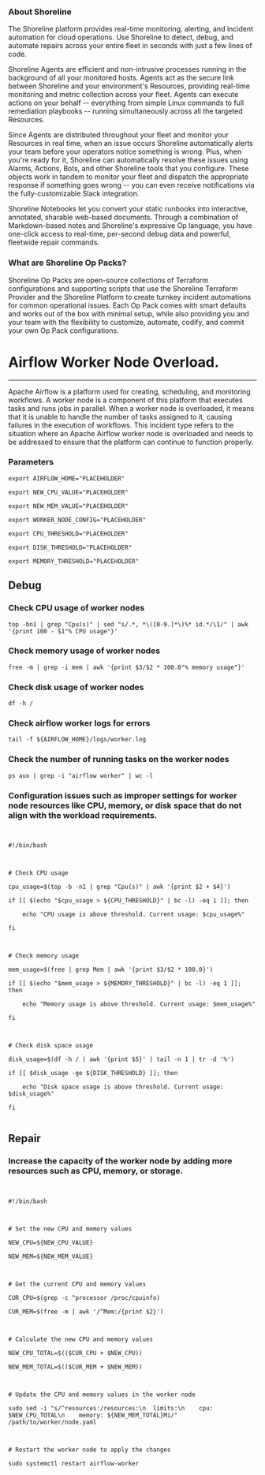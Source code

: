
### About Shoreline
The Shoreline platform provides real-time monitoring, alerting, and incident automation for cloud operations. Use Shoreline to detect, debug, and automate repairs across your entire fleet in seconds with just a few lines of code.

Shoreline Agents are efficient and non-intrusive processes running in the background of all your monitored hosts. Agents act as the secure link between Shoreline and your environment's Resources, providing real-time monitoring and metric collection across your fleet. Agents can execute actions on your behalf -- everything from simple Linux commands to full remediation playbooks -- running simultaneously across all the targeted Resources.

Since Agents are distributed throughout your fleet and monitor your Resources in real time, when an issue occurs Shoreline automatically alerts your team before your operators notice something is wrong. Plus, when you're ready for it, Shoreline can automatically resolve these issues using Alarms, Actions, Bots, and other Shoreline tools that you configure. These objects work in tandem to monitor your fleet and dispatch the appropriate response if something goes wrong -- you can even receive notifications via the fully-customizable Slack integration.

Shoreline Notebooks let you convert your static runbooks into interactive, annotated, sharable web-based documents. Through a combination of Markdown-based notes and Shoreline's expressive Op language, you have one-click access to real-time, per-second debug data and powerful, fleetwide repair commands.

### What are Shoreline Op Packs?
Shoreline Op Packs are open-source collections of Terraform configurations and supporting scripts that use the Shoreline Terraform Provider and the Shoreline Platform to create turnkey incident automations for common operational issues. Each Op Pack comes with smart defaults and works out of the box with minimal setup, while also providing you and your team with the flexibility to customize, automate, codify, and commit your own Op Pack configurations.

# Airflow Worker Node Overload.
---

Apache Airflow is a platform used for creating, scheduling, and monitoring workflows. A worker node is a component of this platform that executes tasks and runs jobs in parallel. When a worker node is overloaded, it means that it is unable to handle the number of tasks assigned to it, causing failures in the execution of workflows. This incident type refers to the situation where an Apache Airflow worker node is overloaded and needs to be addressed to ensure that the platform can continue to function properly.

### Parameters
```shell
export AIRFLOW_HOME="PLACEHOLDER"

export NEW_CPU_VALUE="PLACEHOLDER"

export NEW_MEM_VALUE="PLACEHOLDER"

export WORKER_NODE_CONFIG="PLACEHOLDER"

export CPU_THRESHOLD="PLACEHOLDER"

export DISK_THRESHOLD="PLACEHOLDER"

export MEMORY_THRESHOLD="PLACEHOLDER"
```

## Debug

### Check CPU usage of worker nodes
```shell
top -bn1 | grep "Cpu(s)" | sed "s/.*, *\([0-9.]*\)%* id.*/\1/" | awk '{print 100 - $1"% CPU usage"}'
```

### Check memory usage of worker nodes
```shell
free -m | grep -i mem | awk '{print $3/$2 * 100.0"% memory usage"}'
```

### Check disk usage of worker nodes
```shell
df -h /
```

### Check airflow worker logs for errors
```shell
tail -f ${AIRFLOW_HOME}/logs/worker.log
```

### Check the number of running tasks on the worker nodes
```shell
ps aux | grep -i "airflow worker" | wc -l
```

### Configuration issues such as improper settings for worker node resources like CPU, memory, or disk space that do not align with the workload requirements.
```shell


#!/bin/bash



# Check CPU usage

cpu_usage=$(top -b -n1 | grep "Cpu(s)" | awk '{print $2 + $4}')

if [[ $(echo "$cpu_usage > ${CPU_THRESHOLD}" | bc -l) -eq 1 ]]; then

    echo "CPU usage is above threshold. Current usage: $cpu_usage%"

fi



# Check memory usage

mem_usage=$(free | grep Mem | awk '{print $3/$2 * 100.0}')

if [[ $(echo "$mem_usage > ${MEMORY_THRESHOLD}" | bc -l) -eq 1 ]]; then

    echo "Memory usage is above threshold. Current usage: $mem_usage%"

fi



# Check disk space usage

disk_usage=$(df -h / | awk '{print $5}' | tail -n 1 | tr -d '%')

if [[ $disk_usage -ge ${DISK_THRESHOLD} ]]; then

    echo "Disk space usage is above threshold. Current usage: $disk_usage%"

fi


```

## Repair

### Increase the capacity of the worker node by adding more resources such as CPU, memory, or storage.
```shell


#!/bin/bash



# Set the new CPU and memory values

NEW_CPU=${NEW_CPU_VALUE}

NEW_MEM=${NEW_MEM_VALUE}



# Get the current CPU and memory values

CUR_CPU=$(grep -c ^processor /proc/cpuinfo)

CUR_MEM=$(free -m | awk '/^Mem:/{print $2}')



# Calculate the new CPU and memory values

NEW_CPU_TOTAL=$(($CUR_CPU + $NEW_CPU))

NEW_MEM_TOTAL=$(($CUR_MEM + $NEW_MEM))



# Update the CPU and memory values in the worker node

sudo sed -i "s/^resources:/resources:\n  limits:\n    cpu: $NEW_CPU_TOTAL\n    memory: ${NEW_MEM_TOTAL}Mi/" /path/to/worker/node.yaml



# Restart the worker node to apply the changes

sudo systemctl restart airflow-worker


```